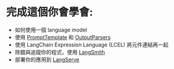 # 完成這個你會學會:

- 如何使用一個 language model
- 使用 [PromptTemplate](https://python.langchain.com/docs/concepts/prompt_templates/) 和 [OutputParsers](https://python.langchain.com/docs/concepts/output_parsers/)
- 使用 LangChain Expression Language (LCEL) 將元件連結再一起
- 除錯與追蹤你的程式，使用 [LangSmith](https://docs.smith.langchain.com/)
- 部署你的應用到 [LangServe](https://python.langchain.com/docs/concepts/#langserve)

